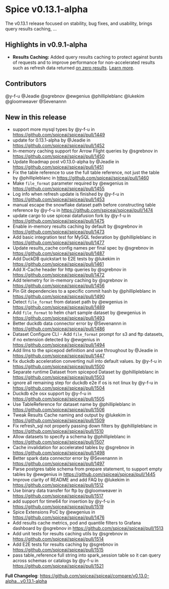 # Spice v0.13.1-alpha

The v0.13.1 release focused on stability, bug fixes, and usability, brings query results caching, ...

## Highlights in v0.9.1-alpha

- **Results Caching:** Added query results caching to protect against bursts of requests and to improve performance for non-accelerated results such as refresh data returned [on zero results](https://docs.spiceai.org/data-accelerators/data-refresh#behavior-on-zero-results). [Learn more](https://docs.spiceai.org/features/caching).

## Contributors

@y-f-u
@Jeadie
@sgrebnov
@ewgenius
@phillipleblanc
@lukekim
@gloomweaver
@Sevenannn

## New in this release
* support more mysql types by @y-f-u in https://github.com/spiceai/spiceai/pull/1449
* update for 0.13.1-alpha by @Jeadie in https://github.com/spiceai/spiceai/pull/1452
* In-memory caching support for Arrow Flight queries by @sgrebnov in https://github.com/spiceai/spiceai/pull/1450
* Update Roadmap post v0.13.0-alpha by @Jeadie in https://github.com/spiceai/spiceai/pull/1451
* Fix the table reference to use the full table reference, not just the table by @phillipleblanc in https://github.com/spiceai/spiceai/pull/1460
* Make `file_format` parameter required by @ewgenius in https://github.com/spiceai/spiceai/pull/1455
* Log info when refresh update is finished by @y-f-u in https://github.com/spiceai/spiceai/pull/1453
* manual escape the snowflake dataset path before constructing table reference by @y-f-u in https://github.com/spiceai/spiceai/pull/1474
* update cargo to use spiceai datafusion fork by @y-f-u in https://github.com/spiceai/spiceai/pull/1475
* Enable in-memory results caching by default by @sgrebnov in https://github.com/spiceai/spiceai/pull/1473
* Add basic integration test for MySQL federation by @phillipleblanc in https://github.com/spiceai/spiceai/pull/1477
* Update results_cache config names per final spec by @sgrebnov in https://github.com/spiceai/spiceai/pull/1487
* Add DuckDB quickstart to E2E tests by @lukekim in https://github.com/spiceai/spiceai/pull/1461
* Add X-Cache header for http queries by @sgrebnov in https://github.com/spiceai/spiceai/pull/1472
* Add telemetry for in-memory caching by @sgrebnov in https://github.com/spiceai/spiceai/pull/1456
* Pin Git dependencies to a specific commit hash by @phillipleblanc in https://github.com/spiceai/spiceai/pull/1490
* Detect `file_format` from dataset path by @ewgenius in https://github.com/spiceai/spiceai/pull/1489
* Add `file_format` to helm chart sample dataset by @ewgenius in https://github.com/spiceai/spiceai/pull/1493
* Better duckdb data connector error by @Sevenannn in https://github.com/spiceai/spiceai/pull/1486
* Dataset Configure CLI - Add `file_format` prompt for s3 and ftp datasets, if no extension detected by @ewgenius in https://github.com/spiceai/spiceai/pull/1494
* Add llms to the spicepod definition and use throughout by @Jeadie in https://github.com/spiceai/spiceai/pull/1447
* fix duckdb acceleration converting null into default values. by @y-f-u in https://github.com/spiceai/spiceai/pull/1500
* Separate runtime Dataset from spicepod Dataset by @phillipleblanc in https://github.com/spiceai/spiceai/pull/1503
* ignore all remaining step for duckdb e2e if os is not linux by @y-f-u in https://github.com/spiceai/spiceai/pull/1504
* Duckdb e2e osx support by @y-f-u in https://github.com/spiceai/spiceai/pull/1505
* Use TableReference for dataset name by @phillipleblanc in https://github.com/spiceai/spiceai/pull/1506
* Tweak Results Cache naming and output by @lukekim in https://github.com/spiceai/spiceai/pull/1509
* Fix refresh_sql not properly passing down filters by @phillipleblanc in https://github.com/spiceai/spiceai/pull/1510
* Allow datasets to specify a schema by @phillipleblanc in https://github.com/spiceai/spiceai/pull/1507
* Cache invalidation for accelerated tables by @sgrebnov in https://github.com/spiceai/spiceai/pull/1498
* Better spark data connector error by @Sevenannn in https://github.com/spiceai/spiceai/pull/1497
* Parse postgres table schema from prepare statement, to support empty tables by @ewgenius in https://github.com/spiceai/spiceai/pull/1445
* Improve clarity of README and add FAQ by @lukekim in https://github.com/spiceai/spiceai/pull/1512
* Use binary data transfer for ftp by @gloomweaver in https://github.com/spiceai/spiceai/pull/1517
* add support for time64 for insertion by @y-f-u in https://github.com/spiceai/spiceai/pull/1519
* Spice Extensions PoC by @ewgenius in https://github.com/spiceai/spiceai/pull/1476
* Add results cache metrics, pod and quantile filters to Grafana dashboard by @sgrebnov in https://github.com/spiceai/spiceai/pull/1513
* Add unit tests for results caching utils by @sgrebnov in https://github.com/spiceai/spiceai/pull/1514
* Add E2E tests for results caching by @sgrebnov in https://github.com/spiceai/spiceai/pull/1515
* pass table_reference full string into spark_session table so it can query across schemas or catalogs by @y-f-u in https://github.com/spiceai/spiceai/pull/1521


**Full Changelog**: https://github.com/spiceai/spiceai/compare/v0.13.0-alpha...v0.13.1-alpha
